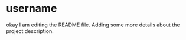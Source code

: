 # username
okay
I am editing the README file. Adding some more details about the project description.
